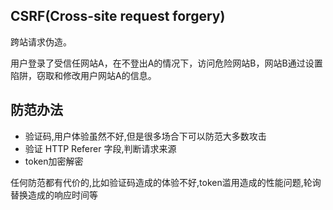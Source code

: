 ## CSRF(Cross-site request forgery)
跨站请求伪造。

用户登录了受信任网站A，在不登出A的情况下，访问危险网站B，网站B通过设置陷阱，窃取和修改用户网站A的信息。

## 防范办法
* 验证码,用户体验虽然不好,但是很多场合下可以防范大多数攻击
* 验证 HTTP Referer 字段,判断请求来源
* token加密解密

任何防范都有代价的,比如验证码造成的体验不好,token滥用造成的性能问题,轮询替换造成的响应时间等